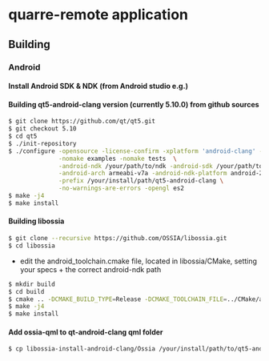 # quarre-remote application

## Building

### Android

#### Install Android SDK & NDK (from Android studio e.g.)

#### Building qt5-android-clang version (currently 5.10.0) from github sources
```bash
$ git clone https://github.com/qt/qt5.git
$ git checkout 5.10
$ cd qt5
$ ./init-repository
$ ./configure -opensource -license-confirm -xplatform 'android-clang' -c++std c++14 \
              -nomake examples -nomake tests  \
              -android-ndk /your/path/to/ndk -android-sdk /your/path/to/sdk \
              -android-arch armeabi-v7a -android-ndk-platform android-21 \
              -prefix /your/install/path/qt5-android-clang \
              -no-warnings-are-errors -opengl es2
$ make -j4
$ make install
```

#### Building libossia
```bash
$ git clone --recursive https://github.com/OSSIA/libossia.git
$ cd libossia
```
- edit the android_toolchain.cmake file, located in libossia/CMake, setting your specs + the correct android-ndk path

```bash
$ mkdir build
$ cd build
$ cmake .. -DCMAKE_BUILD_TYPE=Release -DCMAKE_TOOLCHAIN_FILE=../CMake/android_toolchain.cmake -DOSSIA_PD=OFF -DOSSIA_MAX=OFF -DOSSIA_PYTHON=OFF -DOSSIA_QT=ON -DOSSIA_QML=ON -DOSSIA_STATIC=OFF -DOSSIA_DNSSD=OFF -DCMAKE_INSTALL_PREFIX=../../libossia-install-android-clang
$ make -j4
$ make install
```

#### Add ossia-qml to qt-android-clang qml folder
```bash
$ cp libossia-install-android-clang/Ossia /your/install/path/to/qt5-android/qml
```
